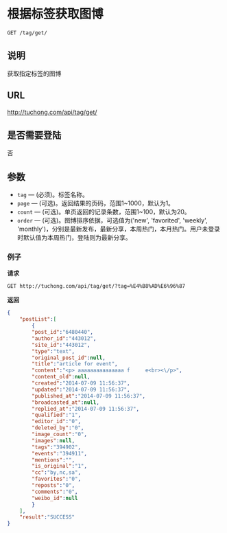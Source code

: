 # 根据标签获取图博

    GET /tag/get/

## 说明
获取指定标签的图博

## URL
http://tuchong.com/api/tag/get/

## 是否需要登陆
否

## 参数

- `tag` — (必须)。标签名称。
- `page` — (可选)。返回结果的页码，范围1~1000，默认为1。
- `count` — (可选)。单页返回的记录条数，范围1~100，默认为20。
- `order` — (可选)。图博排序依据，可选值为('new', 'favorited', 'weekly', 'monthly')，分别是最新发布，最新分享，本周热门，本月热门。用户未登录时默认值为本周热门，登陆则为最新分享。

### 例子
**请求**

    GET http://tuchong.com/api/tag/get/?tag=%E4%B8%AD%E6%96%87

**返回**
``` json
{
    "postList":[
        {
        "post_id":"6480440",
        "author_id":"443012",
        "site_id":"443012",
        "type":"text",
        "original_post_id":null,
        "title":"article for event",
        "content":"<p> aaaaaaaaaaaaaaa f     e<br><\/p>",
        "content_old":null,
        "created":"2014-07-09 11:56:37",
        "updated":"2014-07-09 11:56:37",
        "published_at":"2014-07-09 11:56:37",
        "broadcasted_at":null,
        "replied_at":"2014-07-09 11:56:37",
        "qualified":"1",
        "editor_id":"0",
        "deleted_by":"0",
        "image_count":"0",
        "images":null,
        "tags":"394902",
        "events":"394911",
        "mentions":"",
        "is_original":"1",
        "cc":"by,nc,sa",
        "favorites":"0",
        "reposts":"0",
        "comments":"0",
        "weibo_id":null
        }
    ],
    "result":"SUCCESS"
}
```
